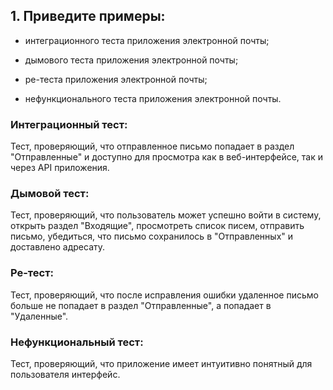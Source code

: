 ## 1. Приведите примеры:

- интеграционного теста приложения электронной почты;

- дымового теста приложения электронной почты;

- ре-теста приложения электронной почты;

- нефункционального теста приложения электронной почты.

### Интеграционный тест:

Тест, проверяющий, что отправленное письмо попадает в раздел "Отправленные" и доступно для просмотра как в веб-интерфейсе, так и через API приложения.

### Дымовой тест:

Тест, проверяющий, что пользователь может успешно войти в систему, открыть раздел "Входящие", просмотреть список писем, отправить письмо, убедиться, что письмо сохранилось в "Отправленных" и доставлено адресату.

### Ре-тест:

Тест, проверяющий, что после исправления ошибки удаленное письмо больше не попадает в раздел "Отправленные", а попадает в "Удаленные".

### Нефункциональный тест:

Тест, проверяющий, что приложение имеет интуитивно понятный для пользователя интерфейс.




